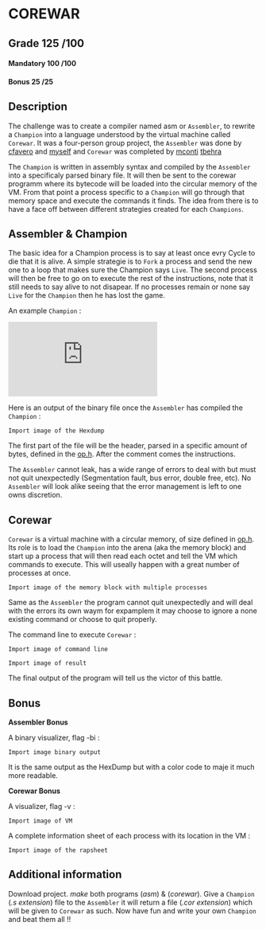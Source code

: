 # COREWAR

## Grade		125	/100

#### Mandatory	100	/100
#### Bonus		25	/25

## Description

The challenge was to create a compiler named asm or ```Assembler```, to rewrite a ```Champion``` into a language understood by the virtual machine called ```Corewar```.
It was a four-person group project, the ```Assembler``` was done by [cfavero](https://github.com/cfavero) and [myself](https://github.com/mmanley42) and ```Corewar``` was completed by [mconti](https://github.com/m-conti) [tbehra]()

The ```Champion``` is written in assembly syntax and compiled by the ```Assembler``` into a specificaly parsed binary file. It will then be sent to the corewar programm where its bytecode will be loaded into the circular memory of the VM. From that point a process specific to a  ```Champion``` will go through that memory space and execute the commands it finds.
The idea from there is to have a face off between different strategies created for each ```Champions```.  

## Assembler & Champion


The basic idea for a Champion process is to say at least once evry Cycle to die that it is alive.
A simple strategie is to ```Fork``` a process and send the new one to a loop that makes sure the Champion says ```Live```.
The second process will then be free to go on to execute the rest of the instructions, note that it still needs to say alive to not disapear. If no processes remain or none say ```Live``` for the ```Champion``` then he has lost the game. 

An example ```Champion``` :

![My image](https://github.com/mmanley42/corewar/blob/master/BadAss4Lives.s)

Here is an output of the binary file once the ```Assembler``` has compiled the ```Champion``` :

```
Import image of the Hexdump
```
The first part of the file will be the header, parsed in a specific amount of bytes, defined in the [op.h](https://github.com/mmanley42/corewar/blob/master/asmb/includes/op.h). After the comment comes the instructions.

The ```Assembler``` cannot leak, has a wide range of errors to deal with but must not quit unexpectedly (Segmentation fault, bus error, double free, etc).
No ```Assembler``` will look alike seeing that the error management is left to one owns discretion.

## Corewar

```Corewar``` is a virtual machine with a circular memory, of size defined in [op.h](https://github.com/mmanley42/corewar/blob/master/asmb/includes/op.h). Its role is to load the ```Champion``` into the arena (aka the memory block) and start up a process that will then read each octet and tell the VM which commands to execute. This will useally happen with a great number of processes at once.

```
Import image of the memory block with multiple processes
```

Same as the ```Assembler``` the program cannot quit unexpectedly and will deal with the errors its own waym for expamplem it may choose to ignore a none existing command or choose to quit properly.

The command line to execute ```Corewar``` :

```
Import image of command line
```

```
Import image of result
```

The final output of the program will tell us the victor of this battle.

## Bonus

**Assembler Bonus**

A binary visualizer, flag -bi :

```
Import image binary output
```
It is the same output as the HexDump but with a color code to maje it much more readable.

**Corewar Bonus**

A visualizer, flag -v :

```
Import image of VM
```

A complete information sheet of each process with its location in the VM :

```
Import image of the rapsheet
```

## Additional information

Download project.
*make* both programs (*asm*) & (*corewar*).
Give a ```Champion``` (*.s extension*) file to the ```Assembler``` it will return a file (*.cor extension*) which will be given to ```Corewar``` as such.
Now have fun and write your own ```Champion``` and beat them all !!
